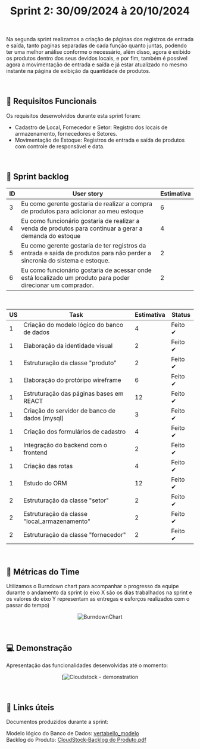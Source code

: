 <h1 align='center'> Sprint 2: 30/09/2024 à 20/10/2024 </h1>

<br>

Na segunda sprint realizamos a criação de páginas dos registros de entrada e saída, tanto pagínas separadas de cada função quanto juntas, podendo ter uma melhor análise conforme o necessário, além disso, agora é exibido os produtos dentro dos seus devidos locais, e por fim, também é possível agora a movimentação de entrada e saída e já estar atualizado no mesmo instante na página de exibição da quantidade de produtos.

<br>

## 🧾 Requisitos Funcionais

Os requisitos desenvolvidos durante esta sprint foram:

- Cadastro de Local, Fornecedor e Setor: Registro dos locais de armazenamento, fornecedores e Setores.
- Movimentação de Estoque: Registros de entrada e saída de produtos com controle de responsável e data. 

<br>

## 🎯 Sprint backlog

ID | User story | Estimativa
|------|--------|------|
| 3 | 	Eu como gerente gostaria de realizar a compra de produtos para adicionar ao meu estoque | 6 |
| 4 | 	Eu como funcionário gostaria de realizar a venda de produtos para continuar a gerar a demanda do estoque | 4 |
| 5 | 	Eu como gerente gostaria de ter registros da entrada e saída de produtos para não perder a sincronia do sistema e estoque. | 2 |
| 6 | 	Eu como funcionário gostaria de acessar onde está localizado um produto para poder direcionar um comprador. | 2 |


<br>

US | Task | Estimativa | Status
|------|--------|------|-----|
| 1 | Criação do modelo lógico do banco de dados | 4 | Feito ✔ |
| 1 | Elaboração da identidade visual | 2 | Feito ✔ |
| 1 | Estruturação da classe "produto" | 2 | Feito ✔ |
| 1 | Elaboração do protóripo wireframe | 6 | Feito ✔ |
| 1 | Estruturação das páginas bases em REACT | 12 | Feito ✔ |
| 1 | Criação do servidor de banco de dados (mysql) | 3 | Feito ✔ |
| 1 | Criação dos formulários de cadastro | 4 | Feito ✔ |
| 1 | Integração do backend com o frontend | 2 | Feito ✔ |
| 1 | Criação das rotas | 4 | Feito ✔ |
| 1 | Estudo do ORM | 12 | Feito ✔ |
| 2 | Estruturação da classe "setor" | 2 | Feito ✔ |
| 2 | Estruturação da classe "local_armazenamento" | 2 | Feito ✔ |
| 2 | Estruturação da classe "fornecedor" | 2 | Feito ✔ |

<br> 

## 📅 Métricas do Time

Utilizamos o Burndown chart para acompanhar o progresso da equipe durante o andamento da sprint (o eixo X são os dias trabalhados na sprint e os valores do eixo Y representam as entregas e esforços realizados com o passar do tempo)

<div align="center">
 
![BurndownChart](./mgt/Imagem%20do%20WhatsApp%20de%202024-09-30%20à(s)%2009.26.30_1c7b38d1.jpg)
 </div>

 <br>
 
## 💻 Demonstração

Apresentação das funcionalidades desenvolvidas até o momento:
<div align="center">
 
[![Cloudstock - demonstration](https://youtu.be/eyDyj7bAfGM)
</div>

<br>

## :link: Links úteis

Documentos produzidos durante a sprint:

Modelo lógico do Banco de Dados: [vertabello_modelo](https://github.com/user-attachments/assets/44f5c70d-fe6d-451d-a009-a0b1723421d5) 
<br>
Backlog do Produto: [CloudStock-Backlog do Produto.pdf](https://github.com/user-attachments/files/17026988/SKYF-Backlog.do.Produto-170924-104112.pdf)





